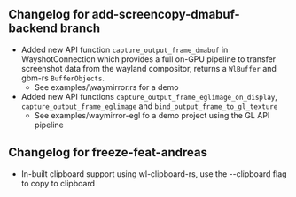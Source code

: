 ## Changelog for add-screencopy-dmabuf-backend branch
- Added new API function `capture_output_frame_dmabuf` in WayshotConnection which provides a full on-GPU pipeline to transfer screenshot data from the wayland compositor, returns a `WlBuffer` and gbm-rs `BufferObjects`.
	- See examples/\waymirror.rs for a demo
- Added new API functions `capture_output_frame_eglimage_on_display`, `capture_output_frame_eglimage` and `bind_output_frame_to_gl_texture`
	- See examples/waymirror-egl fo a demo project using the GL API pipeline
## Changelog for freeze-feat-andreas
- In-built clipboard support using wl-clipboard-rs, use the --clipboard flag to copy to clipboard